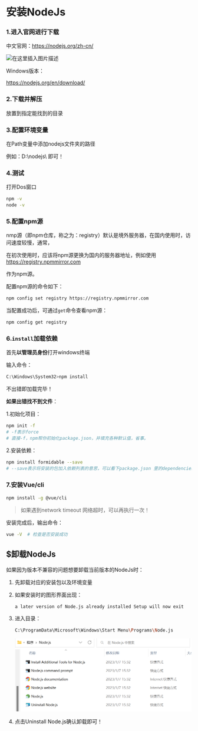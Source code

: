 # 安装NodeJs

### 1.进入官网进行下载

中文官网：https://nodejs.org/zh-cn/

![在这里插入图片描述](https://img-blog.csdnimg.cn/16c91d8b347b4d718cd1aead586e9618.png)

Windows版本：

https://nodejs.org/en/download/

### 2.下载并解压

放置到指定能找到的目录

### 3.配置环境变量

在Path变量中添加nodejs文件夹的路径

例如：D:\nodejs\   即可！

### 4.测试

打开Dos窗口

```sh
npm -v
node -v
```

### 5.配置npm源

nmp源（即npm仓库，称之为：registry）默认是境外服务器，在国内使用时，访问速度较慢，通常，

在初次使用时，应该将npm源更换为国内的服务器地址，例如使用 https://registry.npmmirror.com

作为npm源。

配置npm源的命令如下：

```sh
npm config set registry https://registry.npmmirror.com
```

当配置成功后，可通过`get`命令查看npm源：

```sh
npm config get registry
```

### 6.`install`加载依赖

首先**以管理员身份**打开windows终端

输入命令：

```sh
C:\Windows\System32>npm install
```

不出错即加载完毕！

**如果出错找不到文件**：

1.初始化项目：

```sh
npm init -f
# -f表示force
# 直接-f，npm帮你初始化package.json，并填充各种默认值，省事。
```

2.安装依赖：

```sh
npm install formidable --save
# --save表示将安装的包加入依赖列表的意思，可以看下package.json 里的dependencies字段。后面再运行 npm install，就会把所有依赖安装下来。如果不加--save，什么都不会安装。
```

### 7.安装Vue/cli

```sh
npm install -g @vue/cli
```

> 如果遇到network timeout 网络超时，可以再执行一次！

安装完成后，输出命令：

```sh
vue -V  # 检查是否安装成功
```

## $卸载NodeJs

如果因为版本不兼容的问题想要卸载当前版本的NodeJs时：

1. 先卸载对应的安装包以及环境变量

2. 如果安装时的图形界面出现：

   ```sh
   a later version of Node.js already installed Setup will now exit
   ```

3. 进入目录：

   ```sh
   C:\ProgramData\Microsoft\Windows\Start Menu\Programs\Node.js
   ```

   ![image-20230107155832721](images/image-20230107155832721.png)

4. 点击Uninstall Node.js确认卸载即可！
